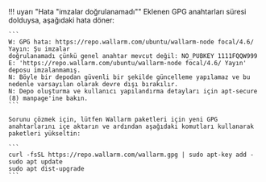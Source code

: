 !!! uyarı "Hata "imzalar doğrulanamadı""
    Eklenen GPG anahtarları süresi dolduysa, aşağıdaki hata döner:

    ```
    W: GPG hata: https://repo.wallarm.com/ubuntu/wallarm-node focal/4.6/ Yayın: Şu imzalar 
    doğrulanamadı çünkü genel anahtar mevcut değil: NO_PUBKEY 1111FQQW999
    E: 'https://repo.wallarm.com/ubuntu/wallarm-node focal/4.6/ Yayın' deposu imzalanmamış.
    N: Böyle bir depodan güvenli bir şekilde güncelleme yapılamaz ve bu nedenle varsayılan olarak devre dışı bırakılır.
    N: Depo oluşturma ve kullanıcı yapılandırma detayları için apt-secure (8) manpage'ine bakın.
    ```

    Sorunu çözmek için, lütfen Wallarm paketleri için yeni GPG anahtarlarını içe aktarın ve ardından aşağıdaki komutları kullanarak paketleri yükseltin:

    ```
    curl -fsSL https://repo.wallarm.com/wallarm.gpg | sudo apt-key add -
    sudo apt update
    sudo apt dist-upgrade
    ```